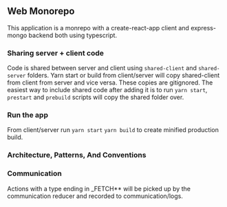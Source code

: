 ## Web Monorepo 
This application is a monrepo with a create-react-app client and express-mongo backend both using typescript.

### Sharing server + client code
Code is shared between server and client using `shared-client` and `shared-server` folders.
Yarn start or build from client/server will copy shared-client from client from server and vice versa. These copies are gitignored. 
The easiest way to include shared code after adding it is to run `yarn start`, `prestart` and `prebuild` scripts will copy the shared folder over.


### Run the app
From client/server run `yarn start`
`yarn build` to create minified production build.

### Architecture, Patterns, And Conventions

### Communication
Actions with a type ending in _FETCH** will be picked up by the communication reducer and recorded to communication/logs.